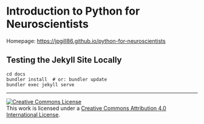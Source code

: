 # Introduction to Python for Neuroscientists

Homepage: https://jpgill86.github.io/python-for-neuroscientists

## Testing the Jekyll Site Locally

    cd docs
    bundler install  # or: bundler update
    bundler exec jekyll serve

---

[![Creative Commons
License](https://i.creativecommons.org/l/by/4.0/88x31.png)](http://creativecommons.org/licenses/by/4.0/)\
This work is licensed under a [Creative Commons Attribution 4.0 International
License](http://creativecommons.org/licenses/by/4.0/).
